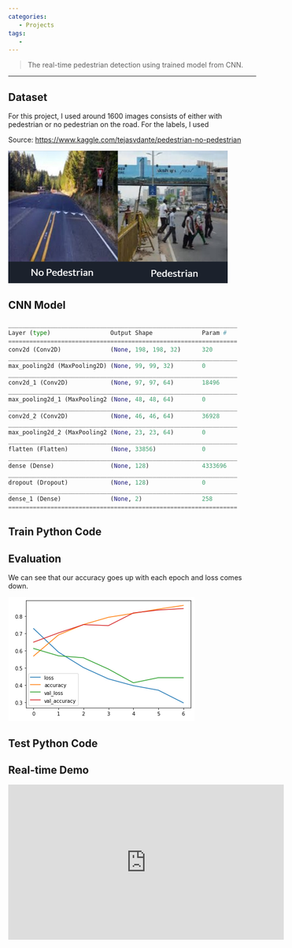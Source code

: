 ```yaml
---
categories: 
   - Projects
tags:
   - 
---
```

> The real-time pedestrian detection using trained model from CNN.

- - - 


## Dataset
For this project, I used around 1600 images consists of either with pedestrian or no pedestrian on the road. For the labels, I used 

Source: https://www.kaggle.com/tejasvdante/pedestrian-no-pedestrian

![structure](https://raw.githubusercontent.com/yonghoson/yonghoson.github.io/master/images/pedestrian.PNG)

## CNN Model

```python
_________________________________________________________________
Layer (type)                 Output Shape              Param #   
=================================================================
conv2d (Conv2D)              (None, 198, 198, 32)      320       
_________________________________________________________________
max_pooling2d (MaxPooling2D) (None, 99, 99, 32)        0         
_________________________________________________________________
conv2d_1 (Conv2D)            (None, 97, 97, 64)        18496     
_________________________________________________________________
max_pooling2d_1 (MaxPooling2 (None, 48, 48, 64)        0         
_________________________________________________________________
conv2d_2 (Conv2D)            (None, 46, 46, 64)        36928     
_________________________________________________________________
max_pooling2d_2 (MaxPooling2 (None, 23, 23, 64)        0         
_________________________________________________________________
flatten (Flatten)            (None, 33856)             0         
_________________________________________________________________
dense (Dense)                (None, 128)               4333696   
_________________________________________________________________
dropout (Dropout)            (None, 128)               0         
_________________________________________________________________
dense_1 (Dense)              (None, 2)                 258       
=================================================================
```

## Train Python Code



## Evaluation
We can see that our accuracy goes up with each epoch and loss comes down.

![structure](https://raw.githubusercontent.com/yonghoson/yonghoson.github.io/master/images/eval.PNG)

## Test Python Code



## Real-time Demo

<iframe width="560"
        height="315"
        src="https://www.youtube.com/embed/mlv56ChJPcY"
        frameborder="0"
        allow="autoplay; encrypted-media"
        allowfullscreen></iframe>



